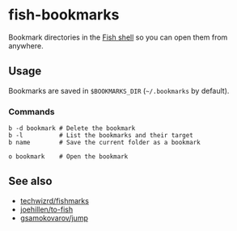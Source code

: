 # fish-bookmarks
Bookmark directories in the [Fish shell](http://fishshell.com/) 
so you can open them from anywhere.

## Usage
Bookmarks are saved in `$BOOKMARKS_DIR` (`~/.bookmarks` by default).

### Commands
```fish
b -d bookmark # Delete the bookmark
b -l          # List the bookmarks and their target
b name        # Save the current folder as a bookmark

o bookmark    # Open the bookmark
```

## See also
- [techwizrd/fishmarks](https://github.com/techwizrd/fishmarks/blob/master/marks.fish)
- [joehillen/to-fish](https://github.com/joehillen/to-fish)
- [gsamokovarov/jump](https://github.com/gsamokovarov/jump)